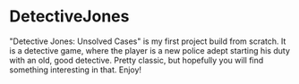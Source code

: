 # DetectiveJones
"Detective Jones: Unsolved Cases" is my first project build from scratch. It is a detective game, where the player is a new police adept starting his duty with an old, good detective. Pretty classic, but hopefully you will find something interesting in that. Enjoy!
